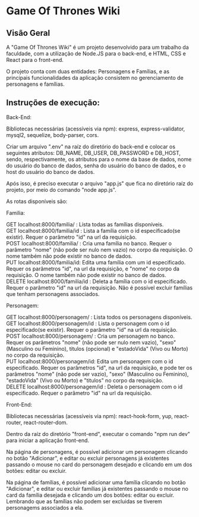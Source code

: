 # Game Of Thrones Wiki

## Visão Geral

A "Game Of Thrones Wiki" é um projeto desenvolvido para um trabalho da faculdade, com a utilização de Node.JS para o back-end, e HTML, CSS e React para o front-end.

O projeto conta com duas entidades: Personagens e Famílias, e as principais funcionalidades da aplicação consistem no gerenciamento de personagens e famílias.

## Instruções de execução:

Back-End:

Bibliotecas necessárias (acessíveis via npm): express, express-validator, mysql2, sequelize, body-parser, cors.

Criar um arquivo ".env" na raíz do diretório do back-end e colocar os seguintes atributos: DB_NAME, DB_USER, DB_PASSWORD e DB_HOST, sendo, respectivamente, os atributos para o nome da base de dados, nome do usuário do banco de dados, senha do usuário do banco de dados, e o host do usuário do banco de dados.

Após isso, é preciso executar o arquivo "app.js" que fica no diretório raíz do projeto, por meio do comando "node app.js".

As rotas disponíveis são:

Familia:

GET localhost:8000/familia/ : Lista todas as famílias disponíveis.<br>
GET localhost:8000/familia/id : Lista a família com o id especificado(se existir). Requer o parâmetro "id" na url da requisição.<br>
POST localhost:8000/familia/ : Cria uma família no banco. Requer o parâmetro "nome" (não pode ser nulo nem vazio) no corpo da requisição. O nome também não pode existir no banco de dados.<br>
PUT localhost:8000/familia/id: Edita uma família com um id especificado. Requer os parâmetros "id", na url da requisição, e "nome" no corpo da requisição. O nome também não pode existir no banco de dados.<br>
DELETE localhost:8000/familia/id : Deleta a família com o id especificado. Requer o parâmetro "id" na url da requisição. Não é possível excluir famílias que tenham personagens associados.<br>

Personagem:

GET localhost:8000/personagem/ : Lista todos os personagens disponíveis.<br>
GET localhost:8000/personagem/id : Lista o personagem com o id especificado(se existir). Requer o parâmetro "id" na url da requisição.<br>
POST localhost:8000/personagem/ : Cria um personagem no banco. Requer os parâmetros "nome" (não pode ser nulo nem vazio), "sexo" (Masculino ou Feminino), titulos (opcional) e "estadoVida" (Vivo ou Morto) no corpo da requisição.<br>
PUT localhost:8000/personagem/id: Edita um personagem com o id especificado. Requer os parâmetros "id", na url da requisição, e pode ter os parâmetros "nome" (não pode ser vazio), "sexo" (Masculino ou Feminino), "estadoVida" (Vivo ou Morto) e "titulos" no corpo da requisição.<br>
DELETE localhost:8000/personagem/id : Deleta o personagem com o id especificado. Requer o parâmetro "id" na url da requisição.<br>

Front-End:

Bibliotecas necessárias (acessíveis via npm): react-hook-form, yup, react-router, react-router-dom.

Dentro da raíz do diretório "front-end", executar o comando "npm run dev" para iniciar a aplicação front-end.

Na página de personagens, é possível adicionar um personagem clicando no botão "Adicionar", e editar ou excluir personagens já existentes passando o mouse no card do personagem desejado e clicando em um dos botões: editar ou excluir.

Na página de famílias, é possível adicionar uma família clicando no botão "Adicionar", e editar ou excluir famílias já existentes passando o mouse no card da família desejada e clicando um dos botões: editar ou excluir. Lembrando que as famílias não podem ser excluidas se tiverem personagems associados a ela.
